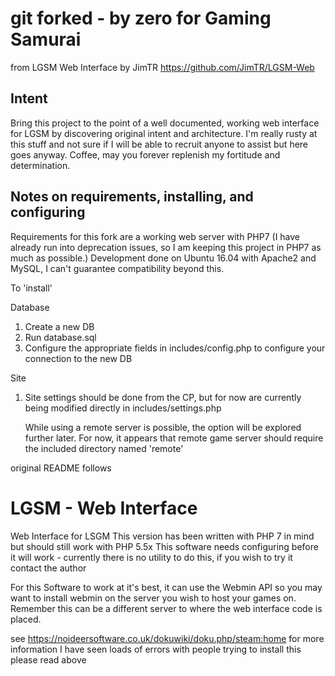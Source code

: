 # git forked - by zero for Gaming Samurai
from LGSM Web Interface by JimTR
https://github.com/JimTR/LGSM-Web

## Intent
Bring this project to the point of a well documented, working web interface for LGSM by discovering original intent and architecture.
I'm really rusty at this stuff and not sure if I will be able to recruit anyone to assist but here goes anyway. 
Coffee, may you forever replenish my fortitude and determination.

## Notes on requirements, installing, and configuring
Requirements for this fork are a working web server with PHP7 (I have already run into deprecation issues, so I am keeping this project in PHP7 as much as possible.)
Development done on Ubuntu 16.04 with Apache2 and MySQL, I can't guarantee compatibility beyond this.

To 'install' 

Database
1. Create a new DB
2. Run database.sql
3. Configure the appropriate fields in includes/config.php to configure your connection to the new DB

Site
1. Site settings should be done from the CP, but for now are currently being modified directly in includes/settings.php

   While using a remote server is possible, the option will be explored further later. For now, it appears that remote game server should require the included directory named 'remote'

original README follows

# LGSM - Web Interface
Web Interface for LSGM
This version has been written with PHP 7 in mind but should still work with PHP 5.5x
This software needs configuring before it will work - currently there is no utility to do this, if you wish to try it contact the author

For this Software to work at it's best, it can use the Webmin API so you may want to install webmin on the server you wish to host your games on.
Remember this can be a different server to where the web interface code is placed.

see https://noideersoftware.co.uk/dokuwiki/doku.php/steam:home for more information 
I have seen loads of errors with people trying to install this please read above
